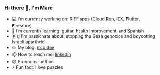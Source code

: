 ### Hi there 👋, I'm Marc

- 💻 I’m currently working on: RIFF apps (Cloud **R**un, **I**DX, **F**lutter, **F**irestore)
- 🌱 I’m currently learning: guitar, health improvement, and Spanish
- 🇵🇸 I'm passionate about: stopping the Gaza genocide and boycotting Israeli apartheid
- ✏️ My blog: [mco.dev](https://mco.dev)
- 📫 How to reach me: [linkedin](https://www.linkedin.com/in/mco-dev/)
- 😄 Pronouns: he/him
- ⚡ Fun fact: I love puzzles
